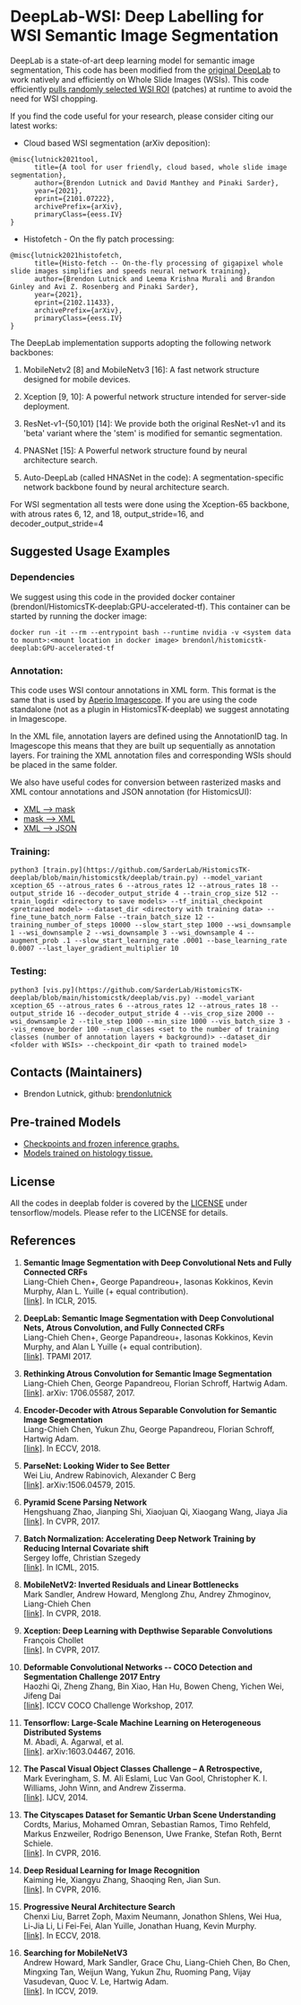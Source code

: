 # DeepLab-WSI: Deep Labelling for WSI Semantic Image Segmentation

DeepLab is a state-of-art deep learning model for semantic image segmentation,
This code has been modified from the [original DeepLab](https://github.com/tensorflow/models/tree/master/research/deeplab) to work natively and efficiently on Whole Slide Images (WSIs).
This code efficiently [pulls randomly selected WSI ROI](https://github.com/SarderLab/HistomicsTK-deeplab/blob/main/histomicstk/deeplab/input%20flowchart.pdf) (patches) at runtime to avoid the need for WSI chopping.

If you find the code useful for your research, please consider citing our latest
works:

*   Cloud based WSI segmentation (arXiv deposition):

```
@misc{lutnick2021tool,
      title={A tool for user friendly, cloud based, whole slide image segmentation},
      author={Brendon Lutnick and David Manthey and Pinaki Sarder},
      year={2021},
      eprint={2101.07222},
      archivePrefix={arXiv},
      primaryClass={eess.IV}
}
```

*   Histofetch - On the fly patch processing:

```
@misc{lutnick2021histofetch,
      title={Histo-fetch -- On-the-fly processing of gigapixel whole slide images simplifies and speeds neural network training},
      author={Brendon Lutnick and Leema Krishna Murali and Brandon Ginley and Avi Z. Rosenberg and Pinaki Sarder},
      year={2021},
      eprint={2102.11433},
      archivePrefix={arXiv},
      primaryClass={eess.IV}
}
```

The DeepLab implementation supports adopting the following network
backbones:

1.  MobileNetv2 [8] and MobileNetv3 [16]: A fast network structure designed
    for mobile devices.

2.  Xception [9, 10]: A powerful network structure intended for server-side
    deployment.

3.  ResNet-v1-{50,101} [14]: We provide both the original ResNet-v1 and its
    'beta' variant where the 'stem' is modified for semantic segmentation.

4.  PNASNet [15]: A Powerful network structure found by neural architecture
    search.

5.  Auto-DeepLab (called HNASNet in the code): A segmentation-specific network
    backbone found by neural architecture search.

For WSI segmentation all tests were done using the Xception-65 backbone, with atrous rates 6, 12, and 18, output_stride=16, and decoder_output_stride=4

## Suggested Usage Examples

### Dependencies
We suggest using this code in the provided docker container (brendonl/HistomicsTK-deeplab:GPU-accelerated-tf). This container can be started by running the docker image:
```
docker run -it --rm --entrypoint bash --runtime nvidia -v <system data to mount>:<mount location in docker image> brendonl/histomicstk-deeplab:GPU-accelerated-tf
```

### Annotation:
This code uses WSI contour annotations in XML form. This format is the same that is used by [Aperio Imagescope](https://www.leicabiosystems.com/digital-pathology/manage/aperio-imagescope/). If you are using the code standalone (not as a plugin in HistomicsTK-deeplab) we suggest annotating in Imagescope.

In the XML file, annotation layers are defined using the AnnotationID tag. In Imagescope this means that they are built up sequentially as annotation layers. For training the XML annotation files and corresponding WSIs should be placed in the same folder.

We also have useful codes for conversion between rasterized masks and XML contour annotations and JSON annotation (for HistomicsUI):
*   [XML --> mask](https://github.com/SarderLab/HistomicsTK-deeplab/blob/main/histomicstk/deeplab/utils/xml_to_mask.py)
*   [mask --> XML](https://github.com/SarderLab/HistomicsTK-deeplab/blob/main/histomicstk/deeplab/utils/mask_to_xml.py)
*   [XML --> JSON](https://github.com/SarderLab/HistomicsTK-deeplab/blob/main/histomicstk/deeplab/utils/xml_to_json.py)

### Training:
```
python3 [train.py](https://github.com/SarderLab/HistomicsTK-deeplab/blob/main/histomicstk/deeplab/train.py) --model_variant xception_65 --atrous_rates 6 --atrous_rates 12 --atrous_rates 18 --output_stride 16 --decoder_output_stride 4 --train_crop_size 512 --train_logdir <directory to save models> --tf_initial_checkpoint <pretrained model> --dataset_dir <directory with training data> --fine_tune_batch_norm False --train_batch_size 12 --training_number_of_steps 10000 --slow_start_step 1000 --wsi_downsample 1 --wsi_downsample 2 --wsi_downsample 3 --wsi_downsample 4 --augment_prob .1 --slow_start_learning_rate .0001 --base_learning_rate 0.0007 --last_layer_gradient_multiplier 10
```

### Testing:
```
python3 [vis.py](https://github.com/SarderLab/HistomicsTK-deeplab/blob/main/histomicstk/deeplab/vis.py) --model_variant xception_65 --atrous_rates 6 --atrous_rates 12 --atrous_rates 18 --output_stride 16 --decoder_output_stride 4 --vis_crop_size 2000 --wsi_downsample 2 --tile_step 1000 --min_size 1000 --vis_batch_size 3 --vis_remove_border 100 --num_classes <set to the number of training classes (number of annotation layers + background)> --dataset_dir <folder with WSIs> --checkpoint_dir <path to trained model>
```

## Contacts (Maintainers)

*   Brendon Lutnick, github: [brendonlutnick](https://github.com/brendonlutnick)

## Pre-trained Models

*   <a href='g3doc/model_zoo.md'>Checkpoints and frozen inference graphs.</a><br>
*   <a href='https://athena.ccr.buffalo.edu/#collection/5fa17ef9e8737fef305946fe'>Models trained on histology tissue.</a><br>

## License

All the codes in deeplab folder is covered by the [LICENSE](https://github.com/tensorflow/models/blob/master/LICENSE)
under tensorflow/models. Please refer to the LICENSE for details.

## References

1.  **Semantic Image Segmentation with Deep Convolutional Nets and Fully Connected CRFs**<br />
    Liang-Chieh Chen+, George Papandreou+, Iasonas Kokkinos, Kevin Murphy, Alan L. Yuille (+ equal
    contribution). <br />
    [[link]](https://arxiv.org/abs/1412.7062). In ICLR, 2015.

2.  **DeepLab: Semantic Image Segmentation with Deep Convolutional Nets,**
    **Atrous Convolution, and Fully Connected CRFs** <br />
    Liang-Chieh Chen+, George Papandreou+, Iasonas Kokkinos, Kevin Murphy, and Alan L Yuille (+ equal
    contribution). <br />
    [[link]](http://arxiv.org/abs/1606.00915). TPAMI 2017.

3.  **Rethinking Atrous Convolution for Semantic Image Segmentation**<br />
    Liang-Chieh Chen, George Papandreou, Florian Schroff, Hartwig Adam.<br />
    [[link]](http://arxiv.org/abs/1706.05587). arXiv: 1706.05587, 2017.

4.  **Encoder-Decoder with Atrous Separable Convolution for Semantic Image Segmentation**<br />
    Liang-Chieh Chen, Yukun Zhu, George Papandreou, Florian Schroff, Hartwig Adam.<br />
    [[link]](https://arxiv.org/abs/1802.02611). In ECCV, 2018.

5.  **ParseNet: Looking Wider to See Better**<br />
    Wei Liu, Andrew Rabinovich, Alexander C Berg<br />
    [[link]](https://arxiv.org/abs/1506.04579). arXiv:1506.04579, 2015.

6.  **Pyramid Scene Parsing Network**<br />
    Hengshuang Zhao, Jianping Shi, Xiaojuan Qi, Xiaogang Wang, Jiaya Jia<br />
    [[link]](https://arxiv.org/abs/1612.01105). In CVPR, 2017.

7.  **Batch Normalization: Accelerating Deep Network Training by Reducing Internal Covariate shift**<br />
    Sergey Ioffe, Christian Szegedy <br />
    [[link]](https://arxiv.org/abs/1502.03167). In ICML, 2015.

8.  **MobileNetV2: Inverted Residuals and Linear Bottlenecks**<br />
    Mark Sandler, Andrew Howard, Menglong Zhu, Andrey Zhmoginov, Liang-Chieh Chen<br />
    [[link]](https://arxiv.org/abs/1801.04381). In CVPR, 2018.

9.  **Xception: Deep Learning with Depthwise Separable Convolutions**<br />
    François Chollet<br />
    [[link]](https://arxiv.org/abs/1610.02357). In CVPR, 2017.

10. **Deformable Convolutional Networks -- COCO Detection and Segmentation Challenge 2017 Entry**<br />
    Haozhi Qi, Zheng Zhang, Bin Xiao, Han Hu, Bowen Cheng, Yichen Wei, Jifeng Dai<br />
    [[link]](http://presentations.cocodataset.org/COCO17-Detect-MSRA.pdf). ICCV COCO Challenge
    Workshop, 2017.

11. **Tensorflow: Large-Scale Machine Learning on Heterogeneous Distributed Systems**<br />
    M. Abadi, A. Agarwal, et al. <br />
    [[link]](https://arxiv.org/abs/1603.04467). arXiv:1603.04467, 2016.

12. **The Pascal Visual Object Classes Challenge – A Retrospective,** <br />
    Mark Everingham, S. M. Ali Eslami, Luc Van Gool, Christopher K. I. Williams, John
    Winn, and Andrew Zisserma. <br />
    [[link]](http://host.robots.ox.ac.uk/pascal/VOC/voc2012/). IJCV, 2014.

13. **The Cityscapes Dataset for Semantic Urban Scene Understanding**<br />
    Cordts, Marius, Mohamed Omran, Sebastian Ramos, Timo Rehfeld, Markus Enzweiler, Rodrigo Benenson, Uwe Franke, Stefan Roth, Bernt Schiele. <br />
    [[link]](https://www.cityscapes-dataset.com/). In CVPR, 2016.

14. **Deep Residual Learning for Image Recognition**<br />
    Kaiming He, Xiangyu Zhang, Shaoqing Ren, Jian Sun. <br />
    [[link]](https://arxiv.org/abs/1512.03385). In CVPR, 2016.

15. **Progressive Neural Architecture Search**<br />
    Chenxi Liu, Barret Zoph, Maxim Neumann, Jonathon Shlens, Wei Hua, Li-Jia Li, Li Fei-Fei, Alan Yuille, Jonathan Huang, Kevin Murphy. <br />
    [[link]](https://arxiv.org/abs/1712.00559). In ECCV, 2018.

16. **Searching for MobileNetV3**<br />
    Andrew Howard, Mark Sandler, Grace Chu, Liang-Chieh Chen, Bo Chen, Mingxing Tan, Weijun Wang, Yukun Zhu, Ruoming Pang, Vijay Vasudevan, Quoc V. Le, Hartwig Adam. <br />
    [[link]](https://arxiv.org/abs/1905.02244). In ICCV, 2019.
